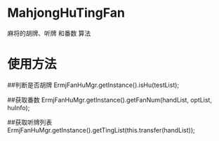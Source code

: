 # MahjongHuTingFan
麻将的胡牌、听牌 和番数 算法 

# 使用方法

##判断是否胡牌
ErmjFanHuMgr.getInstance().isHu(testList);

##获取番数
ErmjFanHuMgr.getInstance().getFanNum(handList, optList, huInfo);

##获取听牌列表
ErmjFanHuMgr.getInstance().getTingList(this.transfer(handList));




